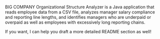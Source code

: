 BIG COMPANY Organizational Structure Analyzer is a Java application that reads employee data from a CSV file, analyzes manager salary compliance and reporting line lengths, and identifies managers who are underpaid or overpaid as well as employees with excessively long reporting chains.

If you want, I can help you draft a more detailed README section as well!
